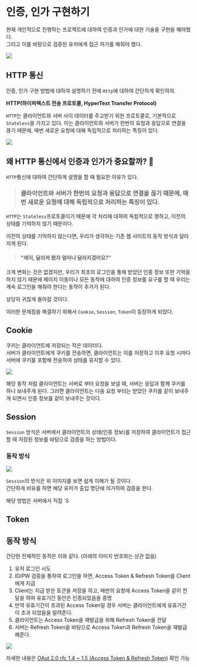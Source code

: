 # 인증, 인가 구현하기

현재 개인적으로 진행하는 프로젝트에 대하여 인증과 인가에 대한 기술을 구현을 해야했다.   
그리고 이를 바탕으로 검증된 유저에게 접근 허가를 해줘야 했다.

![](https://i.postimg.cc/K8TMDxNH/LAXvd.jpg)

## HTTP 통신

인증, 인가 구현 방법에 대하여 설명하기 전에 `Http`에 대하여 간단하게 확인하자.   


**HTTP(하이퍼텍스트 전송 프로토콜, HyperText Transfer Protocol)**

`HTTP`는 클라이언트와 서버 사이 데이터를 주고받기 위한 프로토콜로, 기본적으로 `Stateless`을 가지고 있다. 이는 클라이언트와 서버가 한번의 요청과 응답으로 연결을 끊기 때문에, 매번 새로운 요청에 대해 독립적으로 처리하는 특징이 있다.   

![](https://i.postimg.cc/jjv5TqQC/http-communicate-process-1.gif)

## 왜 HTTP 통신에서 인증과 인가가 중요할까? 🤔

`HTTP`통신에 대하여 간단하게 설명을 할 때 필요한 이유가 있다.   

> ### 클라이언트와 서버가 한번의 요청과 응답으로 연결을 끊기 때문에, 매번 새로운 요청에 대해 독립적으로 처리하는 특징이 있다.

`HTTP`는 `Stateless`프로토콜이기 때문에 각 처리에 대하여 독립적으로 행하고, 이전의 상태를 기억하지 않기 때문이다.    

이전의 상태를 기억하지 않는다면, 우리가 생각하는 기존 웹 사이트의 동작 방식과 달라지게 된다.    

> #### "에이, 달라져 봤자 얼마나 달라지겠어요?"   

크게 변화는 것은 없겠지만, 우리가 최초의 로그인을 통해 받았던 인증 정보 또한 기억을 하지 않기 때문에 페이지 이동이나 모든 동작에 대하여 인증 정보를 요구를 할 때 우리는 계속 로그인을 해줘야 한다는 동작이 추가가 된다.   

상당히 귀찮게 돌아갈 것이다.   

이러한 문제점을 해결하기 위해서 `Cookie`, `Session`, `Token`이 등장하게 되었다.   

## Cookie   

쿠키는 클라이언트에 저장되는 작은 데이터다.    
서버가 클라이언트에게 쿠키를 전송하면, 클라이언트는 이를 저장하고 이후 요청 시마다 서버에 쿠키를 포함해 전송하여 상태를 유지할 수 있다.

![](https://i.postimg.cc/qBZdThP9/scode-mtistory2-fname-https-t1-daumcdn.png)

해당 동작 처럼 클라이언트는 서버로 부터 요청을 보낼 때, 서버는 응답과 함께 쿠키를 하나 보내주게 된다. 그러면 클라이언트는 다음 요청 부터는 받았던 쿠키를 같이 보내주게 되면서 인증 정보를 같이 보내주는 것이다.   

## Session

`Session` 방식은 서버에서 클라이언트의 상태(인증 정보)를 저장하여 클라이언트가 접근할 때 저장된 정보를 바탕으로 검증을 하는 방법이다.   

### 동작 방식

![](https://i.postimg.cc/MXJ6S8yH/session-1.jpg)

`Session`의 방식은 위 이미지를 보면 쉽게 이해가 될 것이다.    
간단하게 비유를 하면 해당 유저가 출입 명단에 의거하여 검증을 한다.

해당 방법은 서버에서 직접 `S

## Token

## 동작 방식

간단한 전체적인 동작은 이와 같다. (아래의 이미지 번호와는 상관 없음)

1. 유저 로그인 시도
2. ID/PW 검증을 통하여 로그인을 하면, Access Token & Refresh Token을 Client에게 지급
3. Client는 지급 받은 토큰을 저장을 하고, 매번의 요청에 Access Token을 같이 전달을 하여 유효기간 동안은 인증되었음을 증명
4. 만약 유효기간이 초과된 Access Token일 경우 서버는 클라이언트에게 유효기간이 초과 되었음을 알려준다.
5. 클라이언트는 Access Token을 재발급을 위해 Refresh Token을 전달
6. 서버는 Refresh Token을 바탕으로 Access Token과 Refresh Token을 재발급 해준다.

![](https://i.postimg.cc/RhnSxVNr/oauth-refresh-token-diagram.png)

자세한 내용은 [OAut 2.0 rfc 1.4 ~ 1.5 (Access Token & Refresh Token)](https://datatracker.ietf.org/doc/html/rfc6749#section-1.4) 확인 가능

